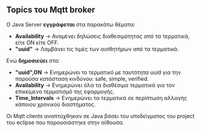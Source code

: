 ## Topics του Mqtt broker

O Java Server **εγγράφεται** στα παρακάτω θέματα:
- **Availability** -> Αναμένει δηλώσεις διαθεσιμότητας από τα τερματικά, είτε ON είτε OFF.
- **"uuid"** -> Λαμβάνει τις τιμές των αισθητήρων από τα τερματικά.

Ενώ **δημοσιεύει** στα:
- **"uuid",ON** -> Ενημερώνει το τερματικό με ταυτότητα uuid για την παρούσα κατάσταση κινδύνου: safe, simple, verified.
- **Availability** -> Ενημερώνει όλα τα διαθέσιμα τερματικά για τον επικείμενο τερματισμό της εφαρμογής.
- **Time_Intervals** -> Ενημερώνει τα τερματικά σε περίπτωση αλλαγής κάποιου χρονικού διαστήματος.

Οι Mqtt clients αναπτύχθηκαν σε Java  βάσει του υποδείγματος του project του eclipse που παρουσιάστηκε στην αίθουσα.